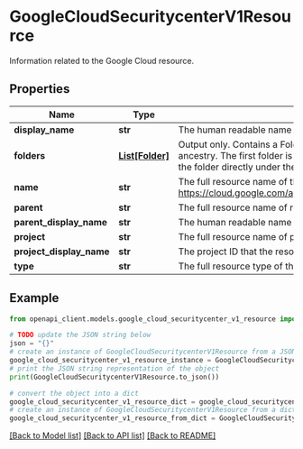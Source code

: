 # GoogleCloudSecuritycenterV1Resource

Information related to the Google Cloud resource.

## Properties

Name | Type | Description | Notes
------------ | ------------- | ------------- | -------------
**display_name** | **str** | The human readable name of the resource. | [optional] 
**folders** | [**List[Folder]**](Folder.md) | Output only. Contains a Folder message for each folder in the assets ancestry. The first folder is the deepest nested folder, and the last folder is the folder directly under the Organization. | [optional] [readonly] 
**name** | **str** | The full resource name of the resource. See: https://cloud.google.com/apis/design/resource_names#full_resource_name | [optional] 
**parent** | **str** | The full resource name of resource&#39;s parent. | [optional] 
**parent_display_name** | **str** | The human readable name of resource&#39;s parent. | [optional] 
**project** | **str** | The full resource name of project that the resource belongs to. | [optional] 
**project_display_name** | **str** | The project ID that the resource belongs to. | [optional] 
**type** | **str** | The full resource type of the resource. | [optional] 

## Example

```python
from openapi_client.models.google_cloud_securitycenter_v1_resource import GoogleCloudSecuritycenterV1Resource

# TODO update the JSON string below
json = "{}"
# create an instance of GoogleCloudSecuritycenterV1Resource from a JSON string
google_cloud_securitycenter_v1_resource_instance = GoogleCloudSecuritycenterV1Resource.from_json(json)
# print the JSON string representation of the object
print(GoogleCloudSecuritycenterV1Resource.to_json())

# convert the object into a dict
google_cloud_securitycenter_v1_resource_dict = google_cloud_securitycenter_v1_resource_instance.to_dict()
# create an instance of GoogleCloudSecuritycenterV1Resource from a dict
google_cloud_securitycenter_v1_resource_from_dict = GoogleCloudSecuritycenterV1Resource.from_dict(google_cloud_securitycenter_v1_resource_dict)
```
[[Back to Model list]](../README.md#documentation-for-models) [[Back to API list]](../README.md#documentation-for-api-endpoints) [[Back to README]](../README.md)


